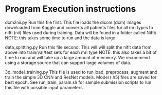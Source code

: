 # Program Execution instructions


dcm2nii.py
Run this file first.
This file loads the dicom (dcm) images downloaded from Kaggle and converts all patients files for all mri types to nifti (nii) files used during training.
Data will be found in a folder called Nifti/
NOTE: this takes some time to run and the data is large

data_splitting.py
Run this file second. This will will split the nifit data from above into train/val/test sets for each mri type
NOTE: this also takes a bit of time to run and will take up a large amount of memeory. We recommend using a storage source that can support large volumes of data.

3d_model_training.py
This file is used to run load, preprocess, augment and train the simple 3D CNN and ResNet models. Model (.h5) files are saved for best epoch.
See run_train_param.sh for sample submission scripts to run this file with possible input parameters
